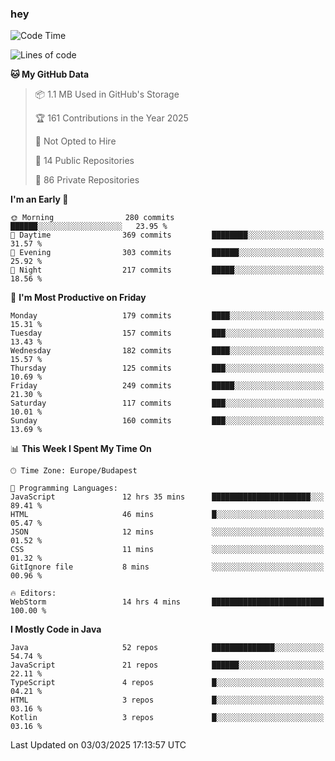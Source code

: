 ### hey

<!--START_SECTION:waka-->
![Code Time](http://img.shields.io/badge/Code%20Time-1%2C114%20hrs%2037%20mins-blue)

![Lines of code](https://img.shields.io/badge/From%20Hello%20World%20I%27ve%20Written-2.4%20million%20lines%20of%20code-blue)

**🐱 My GitHub Data** 

> 📦 1.1 MB Used in GitHub's Storage 
 > 
> 🏆 161 Contributions in the Year 2025
 > 
> 🚫 Not Opted to Hire
 > 
> 📜 14 Public Repositories 
 > 
> 🔑 86 Private Repositories 
 > 
**I'm an Early 🐤** 

```text
🌞 Morning                280 commits         ██████░░░░░░░░░░░░░░░░░░░   23.95 % 
🌆 Daytime                369 commits         ████████░░░░░░░░░░░░░░░░░   31.57 % 
🌃 Evening                303 commits         ██████░░░░░░░░░░░░░░░░░░░   25.92 % 
🌙 Night                  217 commits         █████░░░░░░░░░░░░░░░░░░░░   18.56 % 
```
📅 **I'm Most Productive on Friday** 

```text
Monday                   179 commits         ████░░░░░░░░░░░░░░░░░░░░░   15.31 % 
Tuesday                  157 commits         ███░░░░░░░░░░░░░░░░░░░░░░   13.43 % 
Wednesday                182 commits         ████░░░░░░░░░░░░░░░░░░░░░   15.57 % 
Thursday                 125 commits         ███░░░░░░░░░░░░░░░░░░░░░░   10.69 % 
Friday                   249 commits         █████░░░░░░░░░░░░░░░░░░░░   21.30 % 
Saturday                 117 commits         ███░░░░░░░░░░░░░░░░░░░░░░   10.01 % 
Sunday                   160 commits         ███░░░░░░░░░░░░░░░░░░░░░░   13.69 % 
```


📊 **This Week I Spent My Time On** 

```text
🕑︎ Time Zone: Europe/Budapest

💬 Programming Languages: 
JavaScript               12 hrs 35 mins      ██████████████████████░░░   89.41 % 
HTML                     46 mins             █░░░░░░░░░░░░░░░░░░░░░░░░   05.47 % 
JSON                     12 mins             ░░░░░░░░░░░░░░░░░░░░░░░░░   01.52 % 
CSS                      11 mins             ░░░░░░░░░░░░░░░░░░░░░░░░░   01.32 % 
GitIgnore file           8 mins              ░░░░░░░░░░░░░░░░░░░░░░░░░   00.96 % 

🔥 Editors: 
WebStorm                 14 hrs 4 mins       █████████████████████████   100.00 % 
```

**I Mostly Code in Java** 

```text
Java                     52 repos            ██████████████░░░░░░░░░░░   54.74 % 
JavaScript               21 repos            ██████░░░░░░░░░░░░░░░░░░░   22.11 % 
TypeScript               4 repos             █░░░░░░░░░░░░░░░░░░░░░░░░   04.21 % 
HTML                     3 repos             █░░░░░░░░░░░░░░░░░░░░░░░░   03.16 % 
Kotlin                   3 repos             █░░░░░░░░░░░░░░░░░░░░░░░░   03.16 % 
```




 Last Updated on 03/03/2025 17:13:57 UTC
<!--END_SECTION:waka-->
